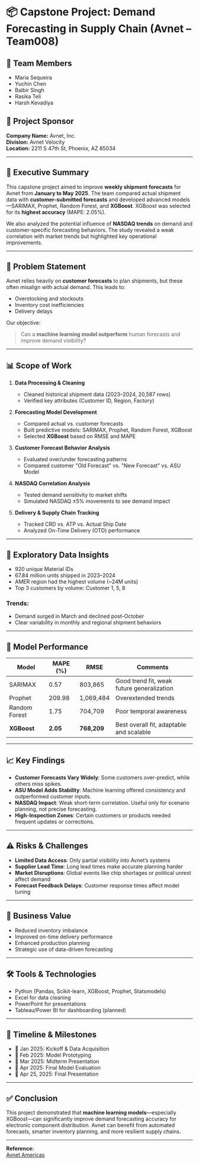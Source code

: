 # 📦 Capstone Project: Demand Forecasting in Supply Chain (Avnet – Team008)

## 👥 Team Members
-  Maria Sequeira  
- Yuchin Chen  
- Balbir Singh  
- Rasika Teli  
- Harsh Kevadiya

## 🎯 Project Sponsor
**Company Name:** Avnet, Inc.  
**Division:** Avnet Velocity  
**Location:** 2211 S 47th St, Phoenix, AZ 85034  

---

## 📌 Executive Summary

This capstone project aimed to improve **weekly shipment forecasts** for Avnet from **January to May 2025**. The team compared actual shipment data with **customer-submitted forecasts** and developed advanced models—SARIMAX, Prophet, Random Forest, and **XGBoost**. XGBoost was selected for its **highest accuracy** (MAPE: 2.05%).

We also analyzed the potential influence of **NASDAQ trends** on demand and customer-specific forecasting behaviors. The study revealed a weak correlation with market trends but highlighted key operational improvements.

---

## 🧩 Problem Statement

Avnet relies heavily on **customer forecasts** to plan shipments, but these often misalign with actual demand. This leads to:
- Overstocking and stockouts  
- Inventory cost inefficiencies  
- Delivery delays  

Our objective:  
> Can a **machine learning model outperform** human forecasts and improve demand visibility?

---

## 📊 Scope of Work

1. **Data Processing & Cleaning**  
   - Cleaned historical shipment data (2023–2024, 20,587 rows)  
   - Verified key attributes (Customer ID, Region, Factory)

2. **Forecasting Model Development**  
   - Compared actual vs. customer forecasts  
   - Built predictive models: SARIMAX, Prophet, Random Forest, XGBoost  
   - Selected **XGBoost** based on RMSE and MAPE

3. **Customer Forecast Behavior Analysis**  
   - Evaluated over/under forecasting patterns  
   - Compared customer "Old Forecast" vs. "New Forecast" vs. ASU Model

4. **NASDAQ Correlation Analysis**  
   - Tested demand sensitivity to market shifts  
   - Simulated NASDAQ ±5% movements to see demand impact

5. **Delivery & Supply Chain Tracking**  
   - Tracked CRD vs. ATP vs. Actual Ship Date  
   - Analyzed On-Time Delivery (OTD) performance  

---

## 🧠 Exploratory Data Insights

- 920 unique Material IDs  
- 67.84 million units shipped in 2023–2024  
- AMER region had the highest volume (~24M units)  
- Top 3 customers by volume: Customer 1, 5, 8  

### Trends:
- Demand surged in March and declined post-October  
- Clear variability in monthly and regional shipment behaviors  

---

## 🤖 Model Performance

| Model         | MAPE (%) | RMSE        | Comments |
|---------------|----------|-------------|----------|
| SARIMAX       | 0.57     | 803,865     | Good trend fit, weak future generalization |
| Prophet       | 209.98   | 1,069,484   | Overextended trends |
| Random Forest | 1.75     | 704,709     | Poor temporal awareness |
| **XGBoost**   | **2.05** | **768,209** | Best overall fit, adaptable and scalable |

---

## 📈 Key Findings

- **Customer Forecasts Vary Widely**: Some customers over-predict, while others miss spikes.  
- **ASU Model Adds Stability**: Machine learning offered consistency and outperformed customer inputs.  
- **NASDAQ Impact**: Weak short-term correlation. Useful only for scenario planning, not precise forecasting.  
- **High-Inspection Zones**: Certain customers or products needed frequent updates or corrections.  

---

## ⚠️ Risks & Challenges

- **Limited Data Access**: Only partial visibility into Avnet’s systems  
- **Supplier Lead Time**: Long lead times make accurate planning harder  
- **Market Disruptions**: Global events like chip shortages or political unrest affect demand  
- **Forecast Feedback Delays**: Customer response times affect model tuning  

---

## 📢 Business Value

- Reduced inventory imbalance  
- Improved on-time delivery performance  
- Enhanced production planning  
- Strategic use of data-driven forecasting  

---

## 🛠️ Tools & Technologies

- Python (Pandas, Scikit-learn, XGBoost, Prophet, Statsmodels)  
- Excel for data cleaning  
- PowerPoint for presentations  
- Tableau/Power BI for dashboarding (planned)  

---

## 📅 Timeline & Milestones

- 📍 Jan 2025: Kickoff & Data Acquisition  
- 📍 Feb 2025: Model Prototyping  
- 📍 Mar 2025: Midterm Presentation  
- 📍 Apr 2025: Final Model Evaluation  
- 📍 Apr 25, 2025: Final Presentation  

---

## ✅ Conclusion

This project demonstrated that **machine learning models**—especially XGBoost—can significantly improve demand forecasting accuracy for electronic component distribution. Avnet can benefit from automated forecasts, smarter inventory planning, and more resilient supply chains.

---

**Reference:**  
[Avnet Americas](https://www.avnet.com/americas/)
